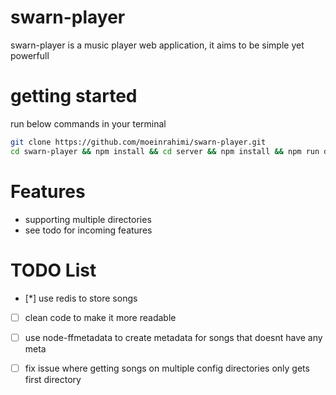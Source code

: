 # swarn-player

swarn-player is a music player web application, it aims to be simple yet powerfull

# getting started
run below commands in your terminal
``` bash
git clone https://github.com/moeinrahimi/swarn-player.git
cd swarn-player && npm install && cd server && npm install && npm run dev && cd .. && npm run dev


```

# Features
- supporting multiple directories
- see todo for incoming features

# TODO List
- [*] use redis to store songs 
- [ ] clean code to make it more readable
- [ ]  use node-ffmetadata to create metadata for songs that doesnt have any meta
- [ ] fix issue where getting songs on multiple config directories only gets first directory

 

